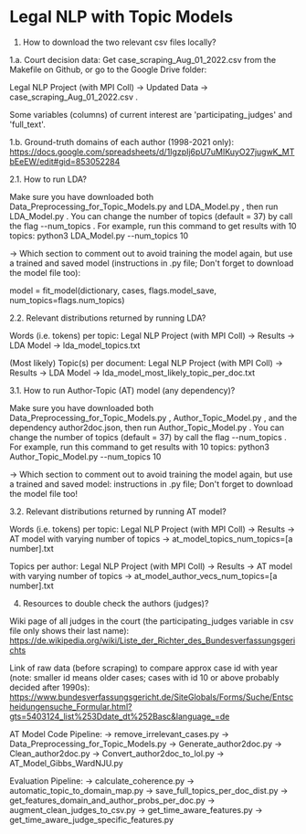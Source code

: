 # Legal NLP with Topic Models


1. How to download the two relevant csv files locally?

1.a. Court decision data:
Get case_scraping_Aug_01_2022.csv from the Makefile on Github, or go to the Google Drive folder: 

Legal NLP Project (with MPI Coll) -> Updated Data -> case_scraping_Aug_01_2022.csv .

Some variables (columns) of current interest are 'participating_judges' and 'full_text'.

1.b. Ground-truth domains of each author (1998-2021 only): https://docs.google.com/spreadsheets/d/1IgzpIj6pU7uMIKuyO27jugwK_MTbEeEW/edit#gid=853052284


2.1. How to run LDA?

Make sure you have downloaded both Data_Preprocessing_for_Topic_Models.py and LDA_Model.py , then run LDA_Model.py . You can change the number of topics (default = 37) by call the flag --num_topics . For example, run this command to get results with 10 topics: python3 LDA_Model.py --num_topics 10

-> Which section to comment out to avoid training the model again, but use a trained and saved model (instructions in .py file; Don't forget to download the model file too):
  
  model = fit_model(dictionary, cases, flags.model_save, num_topics=flags.num_topics)


2.2. Relevant distributions returned by running LDA?

Words (i.e. tokens) per topic: Legal NLP Project (with MPI Coll) -> Results -> LDA Model -> lda_model_topics.txt

(Most likely) Topic(s) per document: Legal NLP Project (with MPI Coll) -> Results -> LDA Model -> lda_model_most_likely_topic_per_doc.txt


3.1. How to run Author-Topic (AT) model (any dependency)?

Make sure you have downloaded both Data_Preprocessing_for_Topic_Models.py , Author_Topic_Model.py , and the dependency author2doc.json, then run Author_Topic_Model.py . You can change the number of topics (default = 37) by call the flag --num_topics . For example, run this command to get results with 10 topics: python3 Author_Topic_Model.py --num_topics 10

-> Which section to comment out to avoid training the model again, but use a trained and saved model: instructions in .py file; Don't forget to download the model file too!


3.2. Relevant distributions returned by running AT model?

Words (i.e. tokens) per topic: Legal NLP Project (with MPI Coll) -> Results -> AT model with varying number of topics -> at_model_topics_num_topics=[a number].txt

Topics per author: Legal NLP Project (with MPI Coll) -> Results -> AT model with varying number of topics -> at_model_author_vecs_num_topics=[a number].txt


4. Resources to double check the authors (judges)?

Wiki page of all judges in the court (the participating_judges variable in csv file only shows their last name): https://de.wikipedia.org/wiki/Liste_der_Richter_des_Bundesverfassungsgerichts

Link of raw data (before scraping) to compare approx case id with year (note: smaller id means older cases; cases with id 10 or above probably decided after 1990s): https://www.bundesverfassungsgericht.de/SiteGlobals/Forms/Suche/Entscheidungensuche_Formular.html?gts=5403124_list%253Ddate_dt%252Basc&language_=de


AT Model Code Pipeline:
-> remove_irrelevant_cases.py
-> Data_Preprocessing_for_Topic_Models.py
-> Generate_author2doc.py
-> Clean_author2doc.py
-> Convert_author2doc_to_lol.py
-> AT_Model_Gibbs_WardNJU.py

Evaluation Pipeline:
-> calculate_coherence.py
-> automatic_topic_to_domain_map.py
-> save_full_topics_per_doc_dist.py
-> get_features_domain_and_author_probs_per_doc.py
-> augment_clean_judges_to_csv.py
-> get_time_aware_features.py
-> get_time_aware_judge_specific_features.py
